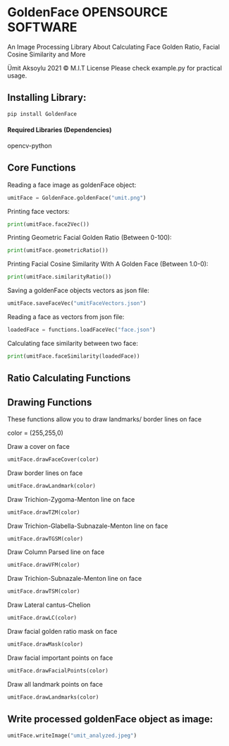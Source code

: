 # GoldenFace OPENSOURCE SOFTWARE
An Image Processing Library About Calculating Face Golden Ratio, Facial Cosine Similarity and More

Ümit Aksoylu 2021 © M.I.T  License
Please check example.py for practical usage.

## Installing Library:
```bash
pip install GoldenFace
```

#### Required Libraries (Dependencies)
opencv-python

## Core Functions

Reading a face image as goldenFace object:
```python
umitFace = GoldenFace.goldenFace("umit.png")
```
Printing face vectors:
```python
print(umitFace.face2Vec())
```
Printing Geometric Facial Golden Ratio (Between 0-100):
```python
print(umitFace.geometricRatio())
```
Printing Facial Cosine Similarity With A Golden Face (Between 1.0-0):
```python
print(umitFace.similarityRatio())
```

Saving a goldenFace objects vectors as json file:
```python
umitFace.saveFaceVec("umitFaceVectors.json")
```


Reading a face as vectors from json file:
```python
loadedFace = functions.loadFaceVec("face.json")
```
Calculating face similarity between two face:
```python
print(umitFace.faceSimilarity(loadedFace))
```

## Ratio Calculating Functions







## Drawing Functions
These functions allow you to draw landmarks/ border lines on face

color = (255,255,0)

Draw a cover on face
```python
umitFace.drawFaceCover(color)
```
Draw border lines on face
```python
umitFace.drawLandmark(color)
```
Draw Trichion-Zygoma-Menton line on face
```python
umitFace.drawTZM(color)
```
Draw Trichion-Glabella-Subnazale-Menton line on face
```python
umitFace.drawTGSM(color)
```
Draw Column Parsed line on face
```python
umitFace.drawVFM(color)
```
Draw Trichion-Subnazale-Menton line on face
```python
umitFace.drawTSM(color)
```
Draw Lateral cantus-Chelion
```python
umitFace.drawLC(color)
```
Draw facial golden ratio mask on face
```python
umitFace.drawMask(color)
```
Draw facial important points on face
```python
umitFace.drawFacialPoints(color)
```
Draw all landmark points on face
```python
umitFace.drawLandmarks(color)
```
## Write processed goldenFace object as image:
```python
umitFace.writeImage("umit_analyzed.jpeg")
```

